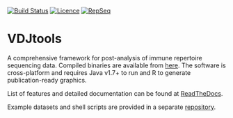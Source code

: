 [![Build Status](https://travis-ci.org/mikessh/vdjtools.svg?branch=master)](https://travis-ci.org/mikessh/vdjtools)
[![Licence](https://img.shields.io/hexpm/l/plug.svg)](http://www.apache.org/licenses/LICENSE-2.0)
[![RepSeq](http://statsarray.com/wp-content/uploads/2014/03/omictools-logo.png)](http://omictools.com/rep-seq-c424-p1.html)

# VDJtools

A comprehensive framework for post-analysis of immune repertoire sequencing data.
Compiled binaries are available from [here](https://github.com/mikessh/vdjtools/releases/latest).
The software is cross-platform and requires Java v1.7+ to run and R to generate publication-ready graphics.

List of features and detailed documentation can be found at [ReadTheDocs](http://vdjtools-doc.readthedocs.org/en/latest/).

Example datasets and shell scripts are provided in a separate [repository](https://github.com/mikessh/vdjtools-examples).